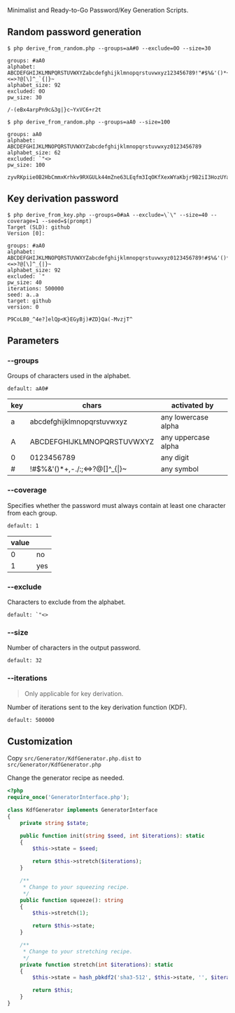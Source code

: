 Minimalist and Ready-to-Go Password/Key Generation Scripts.

## Random password generation

```
$ php derive_from_random.php --groups=aA#0 --exclude=0O --size=30

groups: #aA0
alphabet: ABCDEFGHIJKLMNPQRSTUVWXYZabcdefghijklmnopqrstuvwxyz123456789!"#$%&'()*+,-./:;<=>?@[\]^_`{|}~
alphabet_size: 92
excluded: 0O
pw_size: 30

/-(eBx4arpPn9c&3g|}c~YxVC6+r2t
```

```
$ php derive_from_random.php --groups=aA0 --size=100

groups: aA0
alphabet: ABCDEFGHIJKLMNOPQRSTUVWXYZabcdefghijklmnopqrstuvwxyz0123456789
alphabet_size: 62
excluded: `"<>
pw_size: 100

zyvRKpiie0B2HbCmmxKrhkv9RXGULk44mZne63LEqfm3IqOKfXexWYaKbjr9B2iI3HozUYaOlJ5MgXDoi8IALBYSchSTfWZFOspA
```

## Key derivation password

```
$ php derive_from_key.php --groups=0#aA --exclude=\`\" --size=40 --coverage=1 --seed=$(prompt)
Target (SLD): github
Version [0]:

groups: #aA0
alphabet: ABCDEFGHIJKLMNOPQRSTUVWXYZabcdefghijklmnopqrstuvwxyz0123456789!#$%&'()*+,-./:;<=>?@[\]^_{|}~
alphabet_size: 92
excluded: `"
pw_size: 40
iterations: 500000
seed: a..a
target: github
version: 0

P9CoLB0_^4e?]elQp<K}EGyBj)#ZD}Qa(-MvzjT^
```

## Parameters

### --groups

Groups of characters used in the alphabet.

```
default: aA0#
```

|key|chars|activated by|
|--|--|--|
|a|abcdefghijklmnopqrstuvwxyz|any lowercase alpha|
|A|ABCDEFGHIJKLMNOPQRSTUVWXYZ|any uppercase alpha|
|0|0123456789|any digit|
|#|!#$%&'()*+,-./:;<=>?@[\]^_{\|}~|any symbol

### --coverage

Specifies whether the password must always contain at least one character from each group.

```
default: 1
```

|value||
|--|--|
|0|no|
|1|yes|

### --exclude

Characters to exclude from the alphabet.

```
default: `"<>
```

### --size

Number of characters in the output password.

```
default: 32
```

### --iterations

> Only applicable for key derivation.

Number of iterations sent to the key derivation function (KDF).

```
default: 500000
```

## Customization

Copy `src/Generator/KdfGenerator.php.dist` to `src/Generator/KdfGenerator.php`

Change the generator recipe as needed.

```php
<?php
require_once('GeneratorInterface.php');

class KdfGenerator implements GeneratorInterface
{
    private string $state;

    public function init(string $seed, int $iterations): static
    {
        $this->state = $seed;

        return $this->stretch($iterations);
    }

    /**
     * Change to your squeezing recipe.
     */
    public function squeeze(): string
    {
        $this->stretch(1);

        return $this->state;
    }

    /**
     * Change to your stretching recipe.
     */
    private function stretch(int $iterations): static
    {
        $this->state = hash_pbkdf2('sha3-512', $this->state, '', $iterations, 0, true);

        return $this;
    }
}
```
